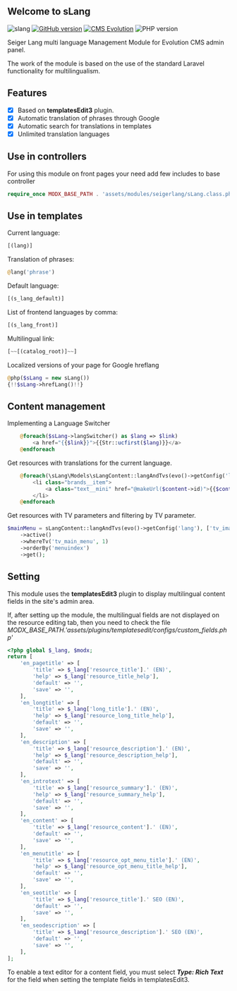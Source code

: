 ## Welcome to sLang

![slang](https://user-images.githubusercontent.com/12029039/167660172-9596574a-47ae-4304-a389-814bfa4c9e87.png)
[![GitHub version](https://img.shields.io/badge/version-v.1.1.1-blue)](https://github.com/Seiger/seigerlang/releases)
[![CMS Evolution](https://img.shields.io/badge/CMS-Evolution-brightgreen.svg)](https://github.com/evolution-cms/evolution)
![PHP version](https://img.shields.io/badge/PHP->=v7.4-red.svg?php=7.4)

Seiger Lang multi language Management Module for Evolution CMS admin panel.

The work of the module is based on the use of the standard Laravel functionality for multilingualism.

## Features
- [x] Based on **templatesEdit3** plugin.
- [x] Automatic translation of phrases through Google
- [x] Automatic search for translations in templates
- [x] Unlimited translation languages

## Use in controllers
For using this module on front pages your need add few includes to base controller
```php
require_once MODX_BASE_PATH . 'assets/modules/seigerlang/sLang.class.php';
```

## Use in templates
Current language:
```php
[(lang)]
```

Translation of phrases:
```php
@lang('phrase')
```

Default language:
```php
[(s_lang_default)]
```

List of frontend languages by comma:
```php
[(s_lang_front)]
```

Multilingual link:
```php
[~~[(catalog_root)]~~]
```

Localized versions of your page for Google hreflang
```php
@php($sLang = new sLang())
{!!$sLang->hrefLang()!!}
```

## Content management

Implementing a Language Switcher
```php
    @foreach($sLang->langSwitcher() as $lang => $link)
        <a href="{{$link}}">{{Str::ucfirst($lang)}}</a>
    @endforeach
```

Get resources with translations for the current language.
```php
    @foreach(\sLang\Models\sLangContent::langAndTvs(evo()->getConfig('lang'))->whereParent(11)->get() as $content)
        <li class="brands__item">
            <a class="text__mini" href="@makeUrl($content->id)">{{$content->menutitle}}</a>
        </li>
    @endforeach
```

Get resources with TV parameters and filtering by TV parameter.
```php
$mainMenu = sLangContent::langAndTvs(evo()->getConfig('lang'), ['tv_image'])
    ->active()
    ->whereTv('tv_main_menu', 1)
    ->orderBy('menuindex')
    ->get();
```

## Setting
This module uses the **templatesEdit3** plugin to display multilingual content fields in the site's admin area.

If, after setting up the module, the multilingual fields are not displayed on the resource editing tab, then you need to check the file *MODX_BASE_PATH.'assets/plugins/templatesedit/configs/custom_fields.php'*
```php
<?php global $_lang, $modx; 
return [
	'en_pagetitle' => [
		'title' => $_lang['resource_title'].' (EN)',
		'help' => $_lang['resource_title_help'],
		'default' => '',
		'save' => '',
	],
	'en_longtitle' => [
		'title' => $_lang['long_title'].' (EN)',
		'help' => $_lang['resource_long_title_help'],
		'default' => '',
		'save' => '',
	],
	'en_description' => [
		'title' => $_lang['resource_description'].' (EN)',
		'help' => $_lang['resource_description_help'],
		'default' => '',
		'save' => '',
	],
	'en_introtext' => [
		'title' => $_lang['resource_summary'].' (EN)',
		'help' => $_lang['resource_summary_help'],
		'default' => '',
		'save' => '',
	],
	'en_content' => [
		'title' => $_lang['resource_content'].' (EN)',
		'default' => '',
		'save' => '',
	],
	'en_menutitle' => [
		'title' => $_lang['resource_opt_menu_title'].' (EN)',
		'help' => $_lang['resource_opt_menu_title_help'],
		'default' => '',
		'save' => '',
	],
	'en_seotitle' => [
		'title' => $_lang['resource_title'].' SEO (EN)',
		'default' => '',
		'save' => '',
	],
	'en_seodescription' => [
		'title' => $_lang['resource_description'].' SEO (EN)',
		'default' => '',
		'save' => '',
	],
];
```

To enable a text editor for a content field, you must select ***Type: Rich Text*** for the field when setting the template fields in templatesEdit3.